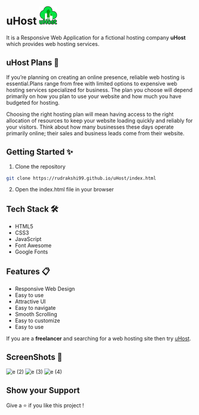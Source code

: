 # uHost <img src ="./images/uhost-icon.png" height=49px >

It is a Responsive Web Application for a fictional hosting company **uHost** which provides web hosting services.

## uHost Plans 📜

If you’re planning on creating an online presence, reliable web hosting is essential.Plans range from free with limited options to expensive web hosting services specialized for business. The plan you choose will depend primarily on how you plan to use your website and how much you have budgeted for hosting.

Choosing the right hosting plan will mean having access to the right allocation of resources to keep your website loading quickly and reliably for your visitors. Think about how many businesses these days operate primarily online; their sales and business leads come from their website.

## Getting Started ✨

1. Clone the repository

```bash
git clone https://rudrakshi99.github.io/uHost/index.html
```

2. Open the index.html file in your browser

## Tech Stack 🛠️

- HTML5
- CSS3
- JavaScript
- Font Awesome
- Google Fonts

## Features 📋

- Responsive Web Design
- Easy to use
- Attractive UI
- Easy to navigate
- Smooth Scrolling
- Easy to customize
- Easy to use

If you are a **freelancer** and searching for a web hosting site then try [uHost](https://rudrakshi99.github.io/uHost/index.html).

## ScreenShots 📸

![e (2)](https://user-images.githubusercontent.com/55245862/108162499-402de900-7113-11eb-92dc-c83e43f00068.png)
![e (3)](https://user-images.githubusercontent.com/55245862/108162492-3e642580-7113-11eb-976d-d0d82ae83e7a.png)
![e (4)](https://user-images.githubusercontent.com/55245862/108162485-3c01cb80-7113-11eb-9e7f-b4d2097ee989.png)

## Show your Support

Give a ⭐️ if you like this project !
